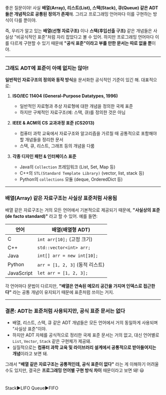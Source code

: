 좋은 질문이야! 사실 **배열(Array), 리스트(List), 스택(Stack), 큐(Queue) 같은 ADT들은 개념적으로 공통된 정의가 존재**해. 그리고 프로그래밍 언어마다 이를 구현하는 방식이 다를 뿐이야.  

즉, 우리가 알고 있는 **배열(선형 자료구조)** 이나 **스택(후입선출 구조)** 같은 개념들은 사실상 "비공식적인 표준"처럼 자리 잡았다고 볼 수 있어. 하지만 프로그래밍 언어마다 이를 다르게 구현할 수 있기 때문에 **"공식 표준"이라고 부를 만한 문서는 따로 없을 뿐**이야.  

---

### **그래도 ADT에 표준이 아예 없지는 않아!**  
**일반적인 자료구조의 정의와 동작 방식**을 문서화한 공식적인 기준이 있긴 해. 대표적으로:  

1. **ISO/IEC 11404 (General-Purpose Datatypes, 1996)**  
   - 일반적인 자료형과 추상 자료형에 대한 개념을 정의한 국제 표준  
   - 하지만 구체적인 자료구조(예: 스택, 큐)를 정의한 것은 아님  

2. **IEEE & ACM의 CS 교과과정 표준 (CS2013)**  
   - 컴퓨터 과학 교육에서 자료구조와 알고리즘을 가르칠 때 공통적으로 포함해야 할 개념들을 정리한 문서  
   - 스택, 큐, 리스트, 그래프 등의 개념을 다룸  

3. **각종 디자인 패턴 & 인터페이스 표준**  
   - Java의 `Collection` 프레임워크 (List, Set, Map 등)  
   - C++의 `STL(Standard Template Library)` (vector, list, stack 등)  
   - Python의 `collections` 모듈 (deque, OrderedDict 등)  

---

### **배열(Array) 같은 자료구조는 사실상 표준처럼 사용됨**
배열 같은 자료구조는 거의 모든 언어에서 기본적으로 제공되기 때문에, **"사실상의 표준(de facto standard)"** 라고 할 수 있어. 예를 들면:  

| 언어 | 배열(배열형 ADT) |
|------|---------------|
| C | `int arr[10];` (고정 크기) |
| C++ | `std::vector<int> arr;` |
| Java | `int[] arr = new int[10];` |
| Python | `arr = [1, 2, 3]` (동적 리스트) |
| JavaScript | `let arr = [1, 2, 3];` |

각 언어마다 문법이 다르지만, **"배열은 연속된 메모리 공간을 가지며 인덱스로 접근한다"** 라는 공통 개념이 유지되기 때문에 표준처럼 쓰이는 거지.

---

### **결론: ADT는 표준처럼 사용되지만, 공식 표준 문서는 없다**
- 배열, 리스트, 스택, 큐 같은 ADT 개념들은 모든 언어에서 거의 동일하게 사용되며 "사실상 표준"이야.  
- 하지만 ADT 자체를 공식적으로 정리한 국제 표준 문서는 거의 없고, 대신 언어별로 `List`, `Vector`, `Stack` 같은 구현체가 제공돼.  
- 실질적으로는 **컴퓨터 과학 교육 및 라이브러리 설계에서 공통적으로 받아들여지는 개념**이라고 보면 돼.  

그래서 **"배열 같은 자료구조는 공통적인데, 공식 표준이 없다"** 라는 게 이해하기 어려울 수도 있지만, 결국은 **프로그래밍 언어별 구현 방식 차이** 때문이라고 보면 돼! 😃


















#
Stack▶LIFO
Queue▶FIFO
